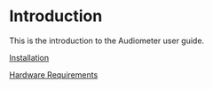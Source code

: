 # Introduction

This is the introduction to the Audiometer user guide.

[Installation](user_guide/installation.md)

[Hardware Requirements](user_guide/hardware.md)